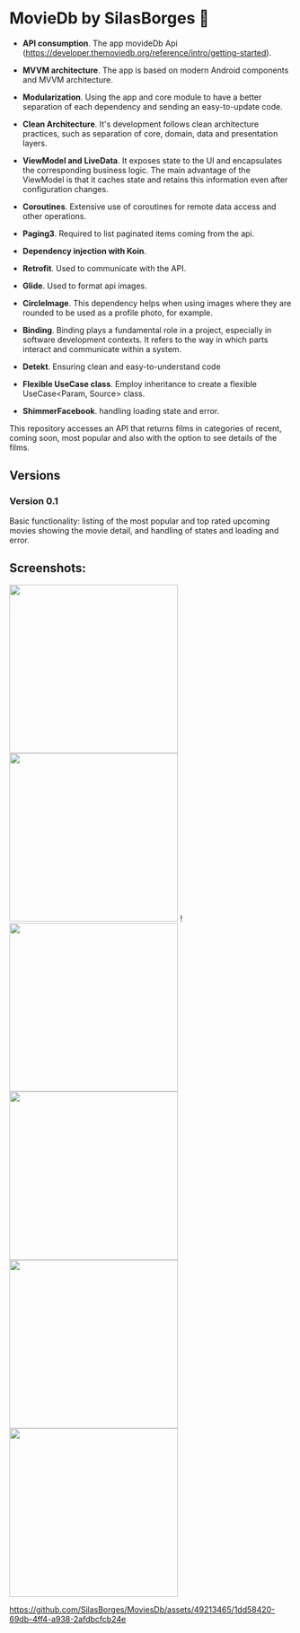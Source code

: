 # MovieDb by SilasBorges 🎥

- **API consumption**. The app movideDb Api (https://developer.themoviedb.org/reference/intro/getting-started).
  
- **MVVM architecture**. The app is based on modern Android components and MVVM architecture.
- **Modularization**. Using the app and core module to have a better separation of each dependency and sending an easy-to-update code.
- **Clean Architecture**. It's development follows clean architecture practices, such as separation of core, domain, data and presentation layers.
  
- **ViewModel and LiveData**. It exposes state to the UI and encapsulates the corresponding business logic. The main advantage of the ViewModel is that it caches state and retains this information even after configuration changes.
- **Coroutines**. Extensive use of coroutines for remote data access and other operations.
- **Paging3**. Required to list paginated items coming from the api.
- **Dependency injection with Koin**.
- **Retrofit**. Used to communicate with the API.
- **Glide**. Used to format api images.
  
- **CircleImage**. This dependency helps when using images where they are rounded to be used as a profile photo, for example.
- **Binding**. Binding plays a fundamental role in a project, especially in software development contexts. It refers to the way in which parts interact and communicate within a system.
- **Detekt**. Ensuring clean and easy-to-understand code
- **Flexible UseCase class**. Employ inheritance to create a flexible UseCase<Param, Source> class.
- **ShimmerFacebook**. handling loading state and error.

This repository accesses an API that returns films in categories of recent, coming soon, most popular and also with the option to see details of the films.

## Versions

### Version 0.1
Basic functionality: listing of the most popular and top rated upcoming movies showing the movie detail, and handling of states and loading and error.

## Screenshots:
<img src="https://github.com/SilasBorges/MoviesDb/assets/49213465/2fe80c09-aecb-42b1-9f34-fc8bcbfcd350" width="300">
<img src="https://github.com/SilasBorges/MoviesDb/assets/49213465/ff5f8954-0255-4341-8246-b4faa9892942" width="300">
!<img src="https://github.com/SilasBorges/MoviesDb/assets/49213465/cd713c1c-af5b-40bb-8b32-5264b31e5360" width="300">
<img src="https://github.com/SilasBorges/MoviesDb/assets/49213465/f7dfc02d-1211-4566-a685-4bf7232285a1" width="300">
<img src="https://github.com/SilasBorges/MoviesDb/assets/49213465/9226e467-0d27-4d4f-8bf2-2502e338a394" width="300">
<img src="https://github.com/SilasBorges/MoviesDb/assets/49213465/248a33c1-6de8-45b1-b542-0496b9d9b087" width="300">

https://github.com/SilasBorges/MoviesDb/assets/49213465/1dd58420-69db-4ff4-a938-2afdbcfcb24e




